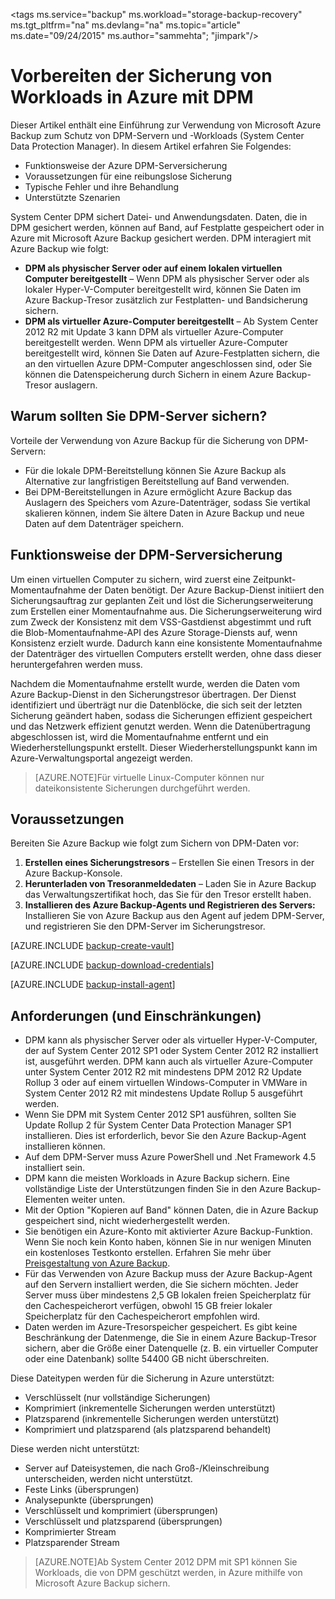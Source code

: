 <properties
	pageTitle="Einführung in Azure DPM Backup | Microsoft Azure"
	description="Eine Einführung in die Sicherung von DPM-Servern mithilfe des Azure Backup-Diensts"
	services="backup"
	documentationCenter=""
	authors="SamirMehta"
	manager="jwhit"
	editor=""/>

<tags ms.service="backup" ms.workload="storage-backup-recovery" ms.tgt_pltfrm="na" ms.devlang="na" ms.topic="article" ms.date="09/24/2015" ms.author="sammehta"; "jimpark"/>

# Vorbereiten der Sicherung von Workloads in Azure mit DPM

Dieser Artikel enthält eine Einführung zur Verwendung von Microsoft Azure Backup zum Schutz von DPM-Servern und -Workloads (System Center Data Protection Manager). In diesem Artikel erfahren Sie Folgendes:

- Funktionsweise der Azure DPM-Serversicherung
- Voraussetzungen für eine reibungslose Sicherung
- Typische Fehler und ihre Behandlung
- Unterstützte Szenarien

System Center DPM sichert Datei- und Anwendungsdaten. Daten, die in DPM gesichert werden, können auf Band, auf Festplatte gespeichert oder in Azure mit Microsoft Azure Backup gesichert werden. DPM interagiert mit Azure Backup wie folgt:

- **DPM als physischer Server oder auf einem lokalen virtuellen Computer bereitgestellt** – Wenn DPM als physischer Server oder als lokaler Hyper-V-Computer bereitgestellt wird, können Sie Daten im Azure Backup-Tresor zusätzlich zur Festplatten- und Bandsicherung sichern.
- **DPM als virtueller Azure-Computer bereitgestellt** – Ab System Center 2012 R2 mit Update 3 kann DPM als virtueller Azure-Computer bereitgestellt werden. Wenn DPM als virtueller Azure-Computer bereitgestellt wird, können Sie Daten auf Azure-Festplatten sichern, die an den virtuellen Azure DPM-Computer angeschlossen sind, oder Sie können die Datenspeicherung durch Sichern in einem Azure Backup-Tresor auslagern.

## Warum sollten Sie DPM-Server sichern?

Vorteile der Verwendung von Azure Backup für die Sicherung von DPM-Servern:

- Für die lokale DPM-Bereitstellung können Sie Azure Backup als Alternative zur langfristigen Bereitstellung auf Band verwenden.
- Bei DPM-Bereitstellungen in Azure ermöglicht Azure Backup das Auslagern des Speichers vom Azure-Datenträger, sodass Sie vertikal skalieren können, indem Sie ältere Daten in Azure Backup und neue Daten auf dem Datenträger speichern.

## Funktionsweise der DPM-Serversicherung
Um einen virtuellen Computer zu sichern, wird zuerst eine Zeitpunkt-Momentaufnahme der Daten benötigt. Der Azure Backup-Dienst initiiert den Sicherungsauftrag zur geplanten Zeit und löst die Sicherungserweiterung zum Erstellen einer Momentaufnahme aus. Die Sicherungserweiterung wird zum Zweck der Konsistenz mit dem VSS-Gastdienst abgestimmt und ruft die Blob-Momentaufnahme-API des Azure Storage-Diensts auf, wenn Konsistenz erzielt wurde. Dadurch kann eine konsistente Momentaufnahme der Datenträger des virtuellen Computers erstellt werden, ohne dass dieser heruntergefahren werden muss.

Nachdem die Momentaufnahme erstellt wurde, werden die Daten vom Azure Backup-Dienst in den Sicherungstresor übertragen. Der Dienst identifiziert und überträgt nur die Datenblöcke, die sich seit der letzten Sicherung geändert haben, sodass die Sicherungen effizient gespeichert und das Netzwerk effizient genutzt werden. Wenn die Datenübertragung abgeschlossen ist, wird die Momentaufnahme entfernt und ein Wiederherstellungspunkt erstellt. Dieser Wiederherstellungspunkt kann im Azure-Verwaltungsportal angezeigt werden.

>[AZURE.NOTE]Für virtuelle Linux-Computer können nur dateikonsistente Sicherungen durchgeführt werden.

## Voraussetzungen
Bereiten Sie Azure Backup wie folgt zum Sichern von DPM-Daten vor:

1. **Erstellen eines Sicherungstresors** – Erstellen Sie einen Tresors in der Azure Backup-Konsole.
2. **Herunterladen von Tresoranmeldedaten** – Laden Sie in Azure Backup das Verwaltungszertifikat hoch, das Sie für den Tresor erstellt haben.
3. **Installieren des Azure Backup-Agents und Registrieren des Servers:** Installieren Sie von Azure Backup aus den Agent auf jedem DPM-Server, und registrieren Sie den DPM-Server im Sicherungstresor.

[AZURE.INCLUDE [backup-create-vault](../../includes/backup-create-vault.md)]

[AZURE.INCLUDE [backup-download-credentials](../../includes/backup-download-credentials.md)]

[AZURE.INCLUDE [backup-install-agent](../../includes/backup-install-agent.md)]


## Anforderungen (und Einschränkungen)

- DPM kann als physischer Server oder als virtueller Hyper-V-Computer, der auf System Center 2012 SP1 oder System Center 2012 R2 installiert ist, ausgeführt werden. DPM kann auch als virtueller Azure-Computer unter System Center 2012 R2 mit mindestens DPM 2012 R2 Update Rollup 3 oder auf einem virtuellen Windows-Computer in VMWare in System Center 2012 R2 mit mindestens Update Rollup 5 ausgeführt werden.
- Wenn Sie DPM mit System Center 2012 SP1 ausführen, sollten Sie Update Rollup 2 für System Center Data Protection Manager SP1 installieren. Dies ist erforderlich, bevor Sie den Azure Backup-Agent installieren können.
- Auf dem DPM-Server muss Azure PowerShell und .Net Framework 4.5 installiert sein.
- DPM kann die meisten Workloads in Azure Backup sichern. Eine vollständige Liste der Unterstützungen finden Sie in den Azure Backup-Elementen weiter unten.
- Mit der Option "Kopieren auf Band" können Daten, die in Azure Backup gespeichert sind, nicht wiederhergestellt werden.
- Sie benötigen ein Azure-Konto mit aktivierter Azure Backup-Funktion. Wenn Sie noch kein Konto haben, können Sie in nur wenigen Minuten ein kostenloses Testkonto erstellen. Erfahren Sie mehr über [Preisgestaltung von Azure Backup](https://azure.microsoft.com/pricing/details/backup/).
- Für das Verwenden von Azure Backup muss der Azure Backup-Agent auf den Servern installiert werden, die Sie sichern möchten. Jeder Server muss über mindestens 2,5 GB lokalen freien Speicherplatz für den Cachespeicherort verfügen, obwohl 15 GB freier lokaler Speicherplatz für den Cachespeicherort empfohlen wird.
- Daten werden im Azure-Tresorspeicher gespeichert. Es gibt keine Beschränkung der Datenmenge, die Sie in einem Azure Backup-Tresor sichern, aber die Größe einer Datenquelle (z. B. ein virtueller Computer oder eine Datenbank) sollte 54400 GB nicht überschreiten.

Diese Dateitypen werden für die Sicherung in Azure unterstützt:

- Verschlüsselt (nur vollständige Sicherungen)
- Komprimiert (inkrementelle Sicherungen werden unterstützt)
- Platzsparend (inkrementelle Sicherungen werden unterstützt)
- Komprimiert und platzsparend (als platzsparend behandelt)

Diese werden nicht unterstützt:

- Server auf Dateisystemen, die nach Groß-/Kleinschreibung unterscheiden, werden nicht unterstützt.
- Feste Links (übersprungen)
- Analysepunkte (übersprungen)
- Verschlüsselt und komprimiert (übersprungen)
- Verschlüsselt und platzsparend (übersprungen)
- Komprimierter Stream
- Platzsparender Stream

>[AZURE.NOTE]Ab System Center 2012 DPM mit SP1 können Sie Workloads, die von DPM geschützt werden, in Azure mithilfe von Microsoft Azure Backup sichern.

<!---HONumber=Oct15_HO1-->